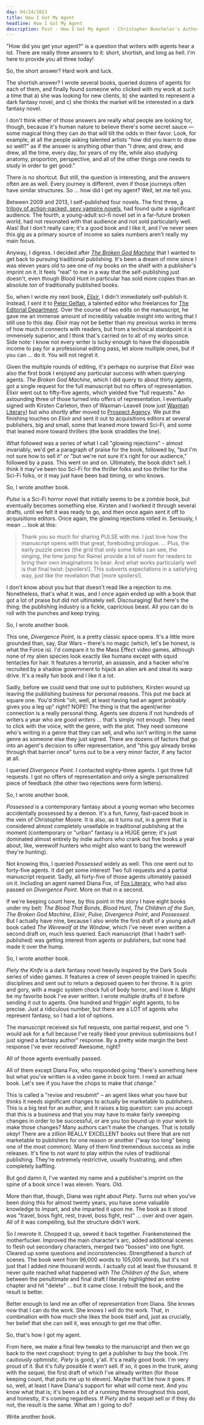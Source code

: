 ```yaml
---
day: 04/24/2023
title: How I Got My Agent
headline: How I Got My Agent
description: Post - How I Got My Agent - Christopher Buecheler's Author Site
---
```


"How did you get your agent?" is a question that writers with agents hear a lot. There are really three answers to it: short, shortish, and long as hell. I'm here to provide you all three today!

So, the short answer? Hard work and luck.

The shortish answer? I wrote several books, queried dozens of agents for each of them, and finally found someone who clicked with my work at such a time that a) she was looking for new clients, b) she wanted to represent a dark fantasy novel, and c) she thinks the market will be interested in a dark fantasy novel.

I don't think either of those answers are really what people are looking for, though, because it's human nature to believe there's some secret sauce &mdash; some magical thing they can do that will tilt the odds in their favor. Look, for example, at all the people asking talented artists "how did you learn to draw so well?" as if the answer is anything other than "I drew, and drew, and drew, all the time, every day, for years of my life, while also studying anatomy, proportion, perspective, and all of the other things one needs to study in order to get good."

There is no shortcut. But still, the question is interesting, and the answers often are as well. Every journey is different, even if those journeys often have similar structures. So &hellip; how did I get my agent? Well, let me tell you.

Between 2009 and 2013, I self-published four novels. The first three, [a trilogy of action-packed, sexy vampire novels](/books/2amtrilogy/), had found quite a significant audience. The fourth, a young-adult sci-fi novel set in a far-future broken world, had not resonated with that audience and not sold particularly well. Alas! But I don't really care; it's a good book and I like it, and I've never seen this gig as a primary source of income so sales numbers aren't really my main focus.

Anyway, I digress. I decided after _[The Broken God Machine](/books/thebrokengodmachine/)_ that I wanted to get back to pursuing traditional publishing. It's been a dream of mine since I was eleven years old to see one of my books on the shelf with a publisher's imprint on it. It feels "real" to me in a way that the self-publishing just doesn't, even though Blood Hunt in particular has sold more copies than an absolute _ton_ of traditionally published books. 

So, when I wrote my next book, _[Elixir](/books/elixir/)_, I didn't immediately self-publish it. Instead, I sent it to <a href="https://petergelfan.com/" target="_blank">Peter Gelfan</a>, a talented editor who freelances for <a href="https://www.editorialdepartment.com/" target="_blank">The Editorial Department</a>. Over the course of two edits on the manuscript, he gave me an immense amount of incredibly valuable insight into writing that I still use to this day. _Elixir_ may not be better than my previous works in terms of how much it connects with readers, but from a technical standpoint it is immensely superior, and I think that's carried on to all of my works since. Side note: I know not every writer is lucky enough to have the disposable income to pay for a professional editing pass, let alone multiple ones, but if you can &hellip; do it. You will not regret it.

Given the multiple rounds of editing, it's perhaps no surprise that _Elixir_ was also the first book I enjoyed any particular success with when querying agents. _The Broken God Machine_, which I did query to about thirty agents, got a single request for the full manuscript but no offers of representation. Elixir went out to fifty-five agents, which yielded five "full requests." An astounding three of those turned into offers of representation. I eventually signed with Kirsten Carleton, then of Waxman-Leavell (now just <a href="https://www.waxmanliteraryagency.com/" target="_blank">Waxman Literary</a>) but who shortly after moved to <a href="https://www.prospectagency.com/submit.html" target="_blank">Prospect Agency</a>. We put the finishing touches on _Elixir_ and sent it out to acquisitions editors at several publishers, big and small, some that leaned more toward Sci-Fi, and some that leaned more toward thrillers (the book straddles the line).

What followed was a series of what I call "glowing rejections" - almost invariably, we'd get a paragraph of praise for the book, followed by, "but I'm not sure how to sell it" or "but we're not sure it's right for our audience," followed by a pass. This went on and on. Ultimately, the book didn't sell. I think it may've been too Sci-Fi for the thriller folks and too thriller for the Sci-Fi folks, or it may just have been bad timing, or who knows.

So, I wrote another book.

_Pulse_ is a Sci-Fi horror novel that initially seems to be a zombie book, but eventually becomes something else. Kirsten and I worked it through several drafts, until we felt it was ready to go, and then once again sent it off to acquisitions editors. Once again, the glowing rejections rolled in. Seriously, I mean &hellip; look at this:

> Thank you so much for sharing PULSE with me. I just love how the manuscript opens with that great, foreboding prologue. &hellip; Plus, the early puzzle pieces (the grid that only some folks can see, the singing, the time jump for Raine) provide a lot of room for readers to bring their own imaginations to bear. And what works particularly well is that final twist: [spoilers!]. This subverts expectations in a satisfying way, just like the revelation that [more spoilers!].

I don't know about you but that doesn't read like a rejection to me. Nonetheless, that's what it was, and I once again ended up with a book that got a lot of praise but did not ultimately sell. Discouraging! But here's the thing: the publishing industry is a fickle, capricious beast. All you can do is roll with the punches and keep trying.

So, I wrote another book.

This one, _Divergence Point_, is a pretty classic space opera. It's a little more grounded than, say, Star Wars &ndash; there's no magic (which, let's be honest, is what the Force is). I'd compare it to the Mass Effect video games, although none of my alien species look exactly like humans except with squid tentacles for hair. It features a terrorist, an assassin, and a hacker who're recruited by a shadow government to hijack an alien ark and steal its warp drive. It's a really fun book and I like it a lot.

Sadly, before we could send that one out to publishers, Kirsten wound up leaving the publishing business for personal reasons. This put me back at square one. You'd think "oh, well, at least having had an agent probably gives you a leg up" right? NOPE! The thing is that the agent/writer connection is a really personal thing. Agents see dozens if not hundreds of writers a year who are _good writers_ &hellip; that's simply not enough. They need to click with the voice, with the genre, with the plot. They need someone who's writing in a genre that they can sell, and who isn't writing in the same genre as someone else they just signed. There are dozens of factors that go into an agent's decision to offer representation, and "this guy already broke through that barrier once" turns out to be a very minor factor, if any factor at all. 

I queried _Divergence Point_. I contacted eighty-three agents. I got three full requests. I got no offers of representation and only a single personalized piece of feedback (the other two rejections were form letters).

So, I wrote another book.

_Possessed_ is a contemporary fantasy about a young woman who becomes accidentally possessed by a demon. It's a fun, funny, fast-paced book in the vein of Christopher Moore. It is also, as it turns out, in a genre that is considered almost completely unsellable in traditional publishing at the moment (contemporary or "urban" fantasy is a HUGE genre; it's just dominated almost entirely by indie authors who crank out five books a year about, like, werewolf hunters who might also want to bang the werewolf they're hunting).

Not knowing this, I queried _Possessed_ widely as well. This one went out to forty-five agents. It did get some interest! Two full requests and a partial manuscript request. Sadly, all forty-five of those agents ultimately passed on it. Including an agent named Diana Fox, of <a href="https://www.publishersmarketplace.com/members/fox/" target="_blank">Fox Literary</a>, who had also passed on _Divergence Point_. More on that in a second.

If we're keeping count here, by this point in the story I have eight books under my belt: _The Blood That Bonds_, _Blood Hunt_, _The Children of the Sun_, _The Broken God Machine_, _Elixir_, _Pulse_, _Divergence Point_, and _Possessed_. But I actually have nine, because I also wrote the first draft of a young adult book called _The Werewolf at the Window_, which I've never even written a second draft on, much less queried. Each manuscript (that I hadn't self-published) was getting interest from agents or publishers, but none had made it over the hump.

So, I wrote another book.

_Piety the Knife_ is a dark fantasy novel heavily inspired by the Dark Souls series of video games. It features a crew of seven people trained in specific disciplines and sent out to return a deposed queen to her throne. It is grim and gory, with a magic system chock full of body horror, and I love it. Might be my favorite book I've ever written. I wrote multiple drafts of it before sending it out to agents. One hundred and friggin' eight agents, to be precise. Just a ridiculous number, but there are a LOT of agents who represent fantasy, so I had a lot of options.

The manuscript received six full requests, one partial request, and one "I would ask for a full because I've really liked your previous submissions but I just signed a fantasy author" response. By a pretty wide margin the best response I've ever received! Awesome, right?

All of those agents eventually passed.

All of them except Diana Fox, who responded going "there's something here but what you've written is a video game in book form. I need an actual book. Let's see if you have the chops to make that change."

This is called a "revise and resubmit" &ndash; an agent likes what you have but thinks it needs significant changes to actually be marketable to publishers. This is a big test for an author, and it raises a big question: can you accept that this is a business and that you may have to make fairly sweeping changes in order to be successful, or are you too bound up in your work to make those changes? Many authors can't make the changes. That is _totally okay_! There are a zillion REALLY EXCELLENT books out there that are not marketable to publishers for one reason or another ("way too long" being one of the most common). Many of them find tremendous success as indie releases. It's fine to not want to play within the rules of traditional publishing. They're extremely restrictive, usually frustrating, and often completely baffling.

But god damn it, I've wanted my name and a publisher's imprint on the spine of a book since I was eleven. Years. Old.

More than that, though, Diana was right about _Piety_. Turns out when you've been doing this for almost twenty years, you have some valuable knowledge to impart, and she imparted it upon me. The book as it stood was "travel, boss fight, rest, travel, boss fight, rest" &hellip; over and over again. All of it was compelling, but the structure didn't work.

So I rewrote it. Chopped it up, sewed it back together. Frankensteined the motherfucker. Improved the main character's arc, added additional scenes to flesh out secondary characters, merged two "bosses" into one fight. Cleared up some questions and inconsistencies. Strengthened a bunch of scenes. The book went from 96,000 words to 105,000 words, but it's not just that I added nine thousand words. I actually cut at least five thousand. It never quite reached what happened with _The Children of the Sun_, where between the penultimate and final draft I literally highlighted an entire chapter and hit "delete" &hellip; but it came close. I rebuilt the book, and the result is better.

Better enough to land me an offer of representation from Diana. She knows now that I can do the work. She knows I _will_ do the work. That, in combination with how much she likes the book itself and, just as crucially, her belief that she can sell it, was enough to get me that offer.

So, that's how I got my agent.

From here, we make a final few tweaks to the manuscript and then we go back to the next crapshoot: trying to get a publisher to buy the book. I'm cautiously optimistic. _Piety_ is good, y'all. It's a really good book. I'm very proud of it. But it's fully possible it won't sell. If so, it goes in the trunk, along with the sequel, the first draft of which I've already written (for those keeping count, that puts me up to eleven). Maybe that'll be how it goes. If so, well, at least I have Diana's support for what will come next. And you know what that is; it's been a bit of a running theme throughout this post, and honestly, it's coming regardless. If _Piety_ and its sequel sell or if they do not, the result is the same. What am I going to do?

Write another book.





